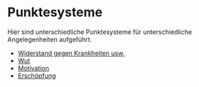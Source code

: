 # Punktesysteme

Hier sind unterschiedliche Punktesysteme für unterschiedliche Angelegenheiten aufgeführt.

* [Widerstand gegen Krankheiten usw.](widerstand.md)
* [Wut](wut.md)
* [Motivation](motivation.md)
* [Erschöpfung](erschoepfung.md)

